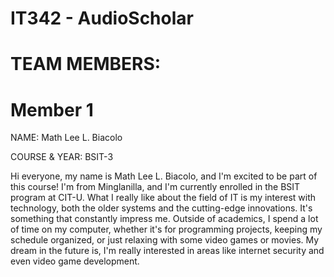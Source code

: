 # IT342 - AudioScholar

# TEAM MEMBERS:

# Member 1
NAME: Math Lee L. Biacolo

COURSE & YEAR: BSIT-3

Hi everyone, my name is Math Lee L. Biacolo, and I'm excited to be part of this course! I'm from Minglanilla, and I'm currently enrolled in the BSIT program at CIT-U. What I really like about the field of IT is my interest with technology, both the older systems and the cutting-edge innovations. It's something that constantly impress me. Outside of academics, I spend a lot of time on my computer, whether it's for programming projects, keeping my schedule organized, or just relaxing with some video games or movies. My dream in the future is, I'm really interested in areas like internet security and even video game development.